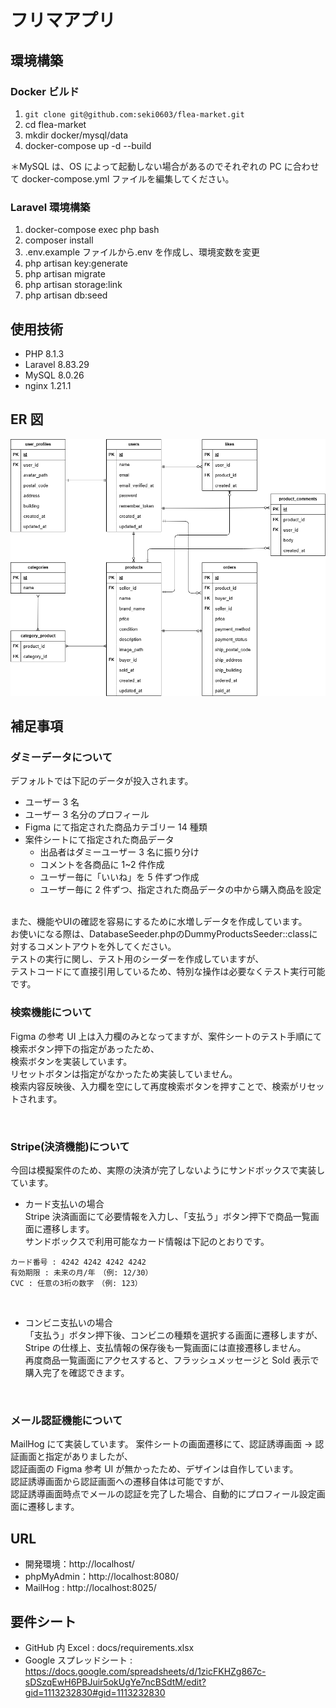 # フリマアプリ

## 環境構築

### Docker ビルド

1. `git clone git@github.com:seki0603/flea-market.git`
2. cd flea-market
3. mkdir docker/mysql/data
4. docker-compose up -d --build

＊MySQL は、OS によって起動しない場合があるのでそれぞれの PC に合わせて docker-compose.yml ファイルを編集してください。
<br>

### Laravel 環境構築

1. docker-compose exec php bash
2. composer install
3. .env.example ファイルから.env を作成し、環境変数を変更
4. php artisan key:generate
5. php artisan migrate
6. php artisan storage:link
7. php artisan db:seed
   <br>

## 使用技術

- PHP 8.1.3
- Laravel 8.83.29
- MySQL 8.0.26
- nginx 1.21.1
  <br>

## ER 図

![ER図](docks/ER.drawio.png)

## 補足事項

### ダミーデータについて

デフォルトでは下記のデータが投入されます。

- ユーザー 3 名
- ユーザー 3 名分のプロフィール
- Figma にて指定された商品カテゴリー 14 種類
- 案件シートにて指定された商品データ
  - 出品者はダミーユーザー 3 名に振り分け
  - コメントを各商品に 1~2 件作成
  - ユーザー毎に「いいね」を 5 件ずつ作成
  - ユーザー毎に 2 件ずつ、指定された商品データの中から購入商品を設定

<br>
また、機能やUIの確認を容易にするために水増しデータを作成しています。<br>
お使いになる際は、DatabaseSeeder.phpのDummyProductsSeeder::classに対するコメントアウトを外してください。

<br>
テストの実行に関し、テスト用のシーダーを作成していますが、<br>
テストコードにて直接引用しているため、特別な操作は必要なくテスト実行可能です。

<br>

### 検索機能について

Figma の参考 UI 上は入力欄のみとなってますが、案件シートのテスト手順にて検索ボタン押下の指定があったため、<br>
検索ボタンを実装しています。<br>
リセットボタンは指定がなかったため実装していません。<br>
検索内容反映後、入力欄を空にして再度検索ボタンを押すことで、検索がリセットされます。

<br>

### Stripe(決済機能)について

今回は模擬案件のため、実際の決済が完了しないようにサンドボックスで実装しています。

- カード支払いの場合  
  Stripe 決済画面にて必要情報を入力し、「支払う」ボタン押下で商品一覧画面に遷移します。  
  サンドボックスで利用可能なカード情報は下記のとおりです。

```
カード番号 : 4242 4242 4242 4242
有効期限 : 未来の月/年　（例: 12/30）
CVC : 任意の3桁の数字　（例: 123）
```

<br>

- コンビニ支払いの場合  
  「支払う」ボタン押下後、コンビニの種類を選択する画面に遷移しますが、  
  Stripe の仕様上、支払情報の保存後も一覧画面には直接遷移しません。  
  再度商品一覧画面にアクセスすると、フラッシュメッセージと Sold 表示で購入完了を確認できます。

<br>

### メール認証機能について

MailHog にて実装しています。
案件シートの画面遷移にて、認証誘導画面 → 認証画面と指定がありましたが、  
認証画面の Figma 参考 UI が無かったため、デザインは自作しています。  
認証誘導画面から認証画面への遷移自体は可能ですが、  
認証誘導画面時点でメールの認証を完了した場合、自動的にプロフィール設定画面に遷移します。

## URL

- 開発環境：http://localhost/
- phpMyAdmin：http://localhost:8080/
- MailHog : http://localhost:8025/

## 要件シート

- GitHub 内 Excel : docs/requirements.xlsx
- Google スプレッドシート : https://docs.google.com/spreadsheets/d/1zicFKHZg867c-sDSzqEwH6PBJuir5okUgYe7ncBSdtM/edit?gid=1113232830#gid=1113232830
